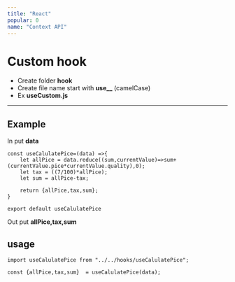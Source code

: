 ```yaml
---
title: "React"
popular: 0
name: "Context API"
---
```


# Custom hook

- Create folder **hook**
- Create file name start with **use\_\_** (camelCase)
- Ex **useCustom.js**

---

## Example

In put **data**

```
const useCalulatePice=(data) =>{
    let allPice = data.reduce((sum,currentValue)=>sum+(currentValue.pice*currentValue.quality),0);
    let tax = ((7/100)*allPice);
    let sum = allPice-tax;

    return {allPice,tax,sum};
}

export default useCalulatePice
```

Out put **allPice,tax,sum**

## usage

```
import useCalulatePice from "../../hooks/useCalulatePice";
```

```
const {allPice,tax,sum}  = useCalulatePice(data);
```
